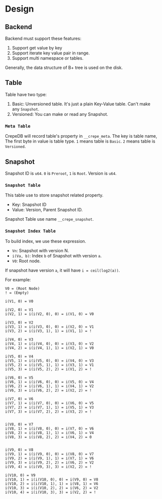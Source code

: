 # Design

## Backend

Backend must support these features:

1. Support get value by key
2. Support iterate key value pair in range.
3. Support multi namespace or tables.

Generally, the data structure of B+ tree is used on the disk.

## Table

Table have two type:

1. Basic: Unversioned table. It's just a plain Key-Value table. Can't make any `Snapshot`.
2. Versioned: You can make or read any Snapshot.

### `Meta Table`

CrepeDB will record table's property in `__crepe_meta`. The key is table name,
The first byte in value is table type. `1` means table is `Basic`. `2` means table is `Versioned`.

## Snapshot

Snapshot ID is `u64`. `0` is `Preroot`, `1` is `Root`.
Version is `u64`.

### `Snapshot Table`

This table use to store snapshot related property.

- Key: Snapshot ID
- Value: Version, Parent Snapshot ID.

Snapshot Table use name `__crepe_snapshot`.

### `Snapshot Index Table`

To build index, we use these expression.

- `Vn`: Snapshot with version N.
- `i(Va, b)`: Index `b` of Snapshot with version `a`.
- `V0`: Root node.

If snapshot have version `a`, it will have `i = ceil(log2(a))`.

For example:

```
V0 = (Root Node)
! = (Empty)

i(V1, 0) = V0

i(V2, 0) = V1
i(V2, 1) = i(i(V2, 0), 0) = i(V1, 0) = V0

i(V3, 0) = V2
i(V3, 1) = i(i(V3, 0), 0) = i(V2, 0) = V1
i(V3, 2) = i(i(V3, 1), 1) = i(V1, 1) = !

i(V4, 0) = V3
i(V4, 1) = i(i(V4, 0), 0) = i(V3, 0) = V2
i(V4, 2) = i(i(V4, 1), 1) = i(V2, 1) = V0

i(V5, 0) = V4
i(V5, 1) = i(i(V5, 0), 0) = i(V4, 0) = V3
i(V5, 2) = i(i(V5, 1), 1) = i(V3, 1) = V1
i(V5, 3) = i(i(V5, 2), 2) = i(V1, 2) = !

i(V6, 0) = V5
i(V6, 1) = i(i(V6, 0), 0) = i(V5, 0) = V4
i(V6, 2) = i(i(V6, 1), 1) = i(V4, 1) = V2
i(V6, 3) = i(i(V6, 2), 2) = i(V2, 2) = !

i(V7, 0) = V6
i(V7, 1) = i(i(V7, 0), 0) = i(V6, 0) = V5
i(V7, 2) = i(i(V7, 1), 1) = i(V5, 1) = V3
i(V7, 3) = i(i(V7, 2), 2) = i(V3, 2) = !


i(V8, 0) = V7
i(V8, 1) = i(i(V8, 0), 0) = i(V7, 0) = V6
i(V8, 2) = i(i(V8, 1), 1) = i(V6, 1) = V4
i(V8, 3) = i(i(V8, 2), 2) = i(V4, 2) = 0


i(V9, 0) = V8
i(V9, 1) = i(i(V9, 0), 0) = i(V8, 0) = V7
i(V9, 2) = i(i(V9, 1), 1) = i(V7, 1) = V6
i(V9, 3) = i(i(V9, 2), 2) = i(V6, 2) = V2
i(V9, 4) = i(i(V9, 3), 3) = i(V2, 2) = !

i(V10, 0) = V9
i(V10, 1) = i(i(V10, 0), 0) = i(V9, 0) = V8
i(V10, 2) = i(i(V10, 1), 1) = i(V8, 1) = V6
i(V10, 3) = i(i(V10, 2), 2) = i(V6, 2) = V2
i(V10, 4) = i(i(V10, 3), 3) = i(V2, 2) = !
```

